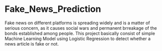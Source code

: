 # Fake_News_Prediction
Fake news on different platforms is spreading widely and is a matter of serious concern, as it causes social wars and permanent brreakage of the bonds established among people. This project basically consist of simple Machine Learning Model using Logistic Regression to detect whether a news article is fake or not.
